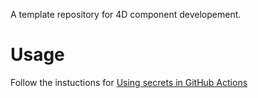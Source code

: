 A template repository for 4D component developement.

# Usage

Follow the instuctions for [Using secrets in GitHub Actions](https://docs.github.com/en/actions/security-guides/using-secrets-in-github-actions)
